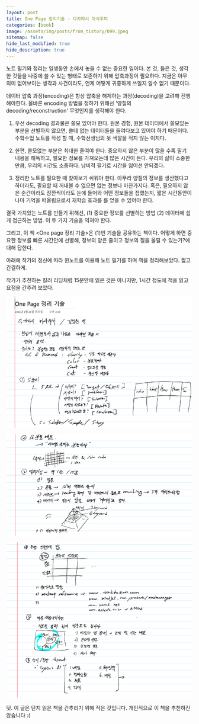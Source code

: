 ```yaml
---
layout: post
title: One Page 정리기술 - 다카하시 마사후미
categories: [book]
image: /assets/img/posts/from_tistory/099.jpeg
sitemap: false
hide_last_modified: true
hide_description: true
---
```


 


노트 필기와 정리는 일생동안 손에서 놓을 수 없는 중요한 일이다. 본 것, 들은 것, 생각한 것들을 나중에 쓸 수 있는 형태로 보존하기 위해 압축과정이 필요하다. 지금은 아무 의미 없어보이는 생각과 사건이라도, 언제 어떻게 귀중하게 쓰일지 알수 없기 때문이다.

  


데이터 압축 과정(encoding)은 항상 압축을 해제하는 과정(decoding)을 고려해 진행해야한다. 올바른 encoding 방법을 정하기 위해선 '양질의 decoding/reconstruction' 무엇인지를 생각해야 한다.

  


1. 우선 decoding 결과물은 쓸모 있어야 한다. 원본 경험, 원본 데이터에서 쓸모있는 부분을 선별하지 않으면, 쓸데 없는 데이터들을 들여다보고 있어야 하기 때문이다. 수학수업 노트를 작성 할 때, 수학선생님의 옷 색깔을 적지 않는 이치다.

  


2. 한편, 쓸모없는 부분은 최대한 줄여야 한다. 중요하지 않은 부분이 많을 수록 필기 내용을 해독하고, 필요한 정보를 가져오는데 많은 시간이 든다. 우리의 삶이 소중한 만큼, 우리의 시간도 소중하다. 낭비적 필기로 시간을 잃어선 안되겠다.

  


3. 정리한 노트를 필요한 때 찾아보기 쉬워야 한다. 아무리 양질의 정보를 생산했다고 하더라도, 필요할 때 꺼내볼 수 없으면 없는 정보나 마찬가지다. 혹은, 필요하지 않은 순간이라도 잠깐씩이라도 눈에 들어와 어떤 정보들을 접했는지, 짧은 시간동안이나마 기억을 떠올림으로서 재학습 효과를 를 얻을 수 있어야 한다.

  


결국 가치있는 노트를 만들기 위해선, (1) 중요한 정보를 선별하는 방법 (2) 데이터에 쉽게 접근하는 방법. 이 두 가지 기술을 익혀야 한다. 

그리고, 이 책 <One page 정리 기술\>은 (1)번 기술을 공유하는 책이다. 어떻게 하면 중요한 정보를 빠른 시간안에 선별해, 정보의 양은 줄이고 정보의 질을 올릴 수 있는가?에 대해 답한다.

  


아래에 작가의 정신에 따라 원노트를 이용해 노트 필기를 하며 책을 정리해보았다. 짧고 간결하게.

작가가 추천하는 킬러 리딩처럼 15분안에 읽은 것은 아니지만, 1시간 정도에 책을 읽고 요점을 간추려 보았다.

  


  


  


![](/assets/img/posts/from_tistory/099_1.png)

![](/assets/img/posts/from_tistory/099_2.png)

![](/assets/img/posts/from_tistory/099_3.png)

  


  


덧. 이 글은 단지 읽은 책을 간추리기 위해 적은 것입니다. 개인적으로 이 책을 추천하진 않습니다 :(

  
  


